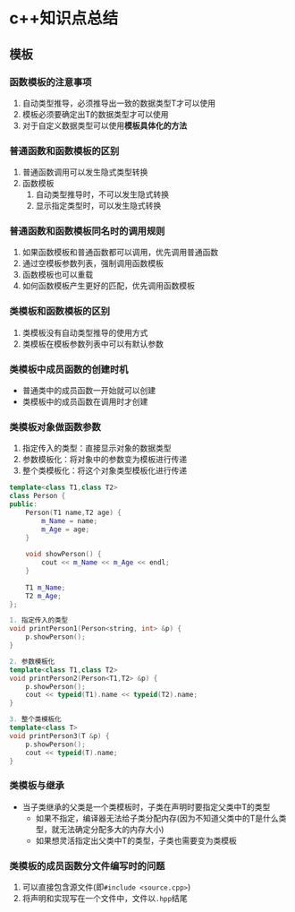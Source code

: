 # c++知识点总结

## 模板

### 函数模板的注意事项
1. 自动类型推导，必须推导出一致的数据类型T才可以使用
2. 模板必须要确定出T的数据类型才可以使用
3. 对于自定义数据类型可以使用**模板具体化的方法**

### 普通函数和函数模板的区别
1. 普通函数调用可以发生隐式类型转换
2. 函数模板
   1. 自动类型推导时，不可以发生隐式转换
   2. 显示指定类型时，可以发生隐式转换
   
### 普通函数和函数模板同名时的调用规则
1. 如果函数模板和普通函数都可以调用，优先调用普通函数
2. 通过空模板参数列表，强制调用函数模板
3. 函数模板也可以重载
4. 如何函数模板产生更好的匹配，优先调用函数模板

### 类模板和函数模板的区别
1. 类模板没有自动类型推导的使用方式
2. 类模板在模板参数列表中可以有默认参数

### 类模板中成员函数的创建时机
* 普通类中的成员函数一开始就可以创建
* 类模板中的成员函数在调用时才创建

### 类模板对象做函数参数
1. 指定传入的类型：直接显示对象的数据类型
2. 参数模板化：将对象中的参数变为模板进行传递
3. 整个类模板化：将这个对象类型模板化进行传递
```c++
template<class T1,class T2>
class Person {
public:
	Person(T1 name,T2 age) {
		m_Name = name;
		m_Age = age;
	}
	
	void showPerson() {
		cout << m_Name << m_Age << endl;
	}
	
	T1 m_Name;
	T2 m_Age;
};

1. 指定传入的类型
void printPerson1(Person<string, int> &p) {
	p.showPerson();
}

2. 参数模板化
template<class T1,class T2>
void printPerson2(Person<T1,T2> &p) {
	p.showPerson();
	cout << typeid(T1).name << typeid(T2).name;
}

3. 整个类模板化
template<class T>
void printPerson3(T &p) {
	p.showPerson();
	cout << typeid(T).name;
}

```

### 类模板与继承
* 当子类继承的父类是一个类模板时，子类在声明时要指定父类中T的类型
  * 如果不指定，编译器无法给子类分配内存(因为不知道父类中的T是什么类型，就无法确定分配多大的内存大小)
  * 如果想灵活指定出父类中T的类型，子类也需要变为类模板
  
### 类模板的成员函数分文件编写时的问题
1. 可以直接包含源文件(即`#include <source.cpp>`)
2. 将声明和实现写在一个文件中，文件以`.hpp`结尾
